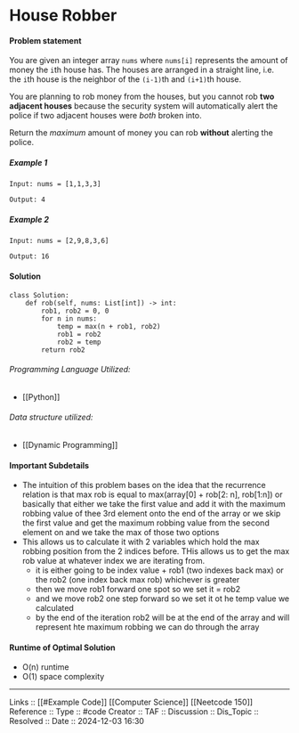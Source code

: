 # House Robber

#### Problem statement

You are given an integer array `nums` where `nums[i]` represents the amount of money the `i`th house has. The houses are arranged in a straight line, i.e. the `i`th house is the neighbor of the `(i-1)`th and `(i+1)`th house.

You are planning to rob money from the houses, but you cannot rob **two adjacent houses** because the security system will automatically alert the police if two adjacent houses were _both_ broken into.

Return the _maximum_ amount of money you can rob **without** alerting the police.
##### Example 1
```
Input: nums = [1,1,3,3]

Output: 4
```
##### Example 2
```
Input: nums = [2,9,8,3,6]

Output: 16
```
#### Solution
```
class Solution:
    def rob(self, nums: List[int]) -> int:
        rob1, rob2 = 0, 0
        for n in nums:
            temp = max(n + rob1, rob2)
            rob1 = rob2
            rob2 = temp
        return rob2
```

###### Programming Language Utilized:

- [[Python]]
###### Data structure utilized:

- [[Dynamic Programming]]
#### Important Subdetails

- The intuition of this problem bases on the idea that the recurrence relation is that max rob is equal to max(array[0] + rob[2: n], rob[1:n]) or basically that either we take the first value and add it with the maximum robbing value of thee 3rd element onto the end of the array or we skip the first value and get the maximum robbing value from the second element on and we take the max of those two options
- This allows us to calculate it with 2 variables which hold the max robbing position from the 2 indices before. THis allows us to get the max rob value at whatever index we are iterating from.
	- it is either going to be index value + rob1 (two indexes back max) or the rob2 (one index back max rob) whichever is greater
	- then we move rob1 forward one spot so we set it = rob2
	- and we move rob2 one step forward so we set it ot he temp value we calculated
	- by the end of the iteration rob2 will be at the end of the array and will represent hte maximum robbing we can do through the array
#### Runtime of Optimal Solution

- O(n) runtime
- O(1) space complexity
---
Links :: [[#Example Code]] [[Computer Science]] [[Neetcode 150]]
Reference ::
Type :: #code
Creator ::
TAF ::
Discussion ::
Dis_Topic :: 
Resolved ::
Date :: 2024-12-03 16:30

